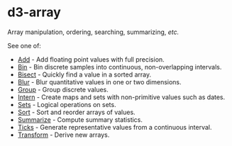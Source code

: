 # d3-array

Array manipulation, ordering, searching, summarizing, *etc.*

See one of:

* [Add](./d3-array/add.md) - Add floating point values with full precision.
* [Bin](./d3-array/bin.md) - Bin discrete samples into continuous, non-overlapping intervals.
* [Bisect](./d3-array/bisect.md) - Quickly find a value in a sorted array.
* [Blur](./d3-array.md/blur.md) - Blur quantitative values in one or two dimensions.
* [Group](./d3-array/group.md) - Group discrete values.
* [Intern](./d3-array/intern.md) - Create maps and sets with non-primitive values such as dates.
* [Sets](./d3-array/sets.md) - Logical operations on sets.
* [Sort](./d3-array/sort.md) - Sort and reorder arrays of values.
* [Summarize](./d3-array/summarize.md) - Compute summary statistics.
* [Ticks](./d3-array/ticks.md) - Generate representative values from a continuous interval.
* [Transform](./d3-array/transform.md) - Derive new arrays.
